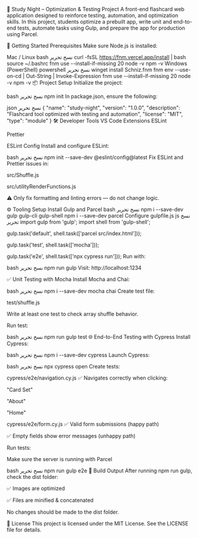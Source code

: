 📘 Study Night – Optimization & Testing Project
A front-end flashcard web application designed to reinforce testing, automation, and optimization skills. In this project, students optimize a prebuilt app, write unit and end-to-end tests, automate tasks using Gulp, and prepare the app for production using Parcel.

🚀 Getting Started
Prerequisites
Make sure Node.js is installed:

Mac / Linux
bash
نسخ
تحرير
curl -fsSL https://fnm.vercel.app/install | bash
source ~/.bashrc
fnm use --install-if-missing 20
node -v
npm -v
Windows (PowerShell)
powershell
نسخ
تحرير
winget install Schniz.fnm
fnm env --use-on-cd | Out-String | Invoke-Expression
fnm use --install-if-missing 20
node -v
npm -v
📦 Project Setup
Initialize the project:

bash
نسخ
تحرير
npm init
In package.json, ensure the following:

json
نسخ
تحرير
{
  "name": "study-night",
  "version": "1.0.0",
  "description": "Flashcard tool optimized with testing and automation",
  "license": "MIT",
  "type": "module"
}
🛠️ Developer Tools
VS Code Extensions
ESLint

Prettier

ESLint Config
Install and configure ESLint:

bash
نسخ
تحرير
npm init --save-dev @eslint/config@latest
Fix ESLint and Prettier issues in:

src/Shuffle.js

src/utilityRenderFunctions.js

⚠️ Only fix formatting and linting errors — do not change logic.

⚙️ Tooling Setup
Install Gulp and Parcel
bash
نسخ
تحرير
npm i --save-dev gulp gulp-cli gulp-shell
npm i --save-dev parcel
Configure gulpfile.js
js
نسخ
تحرير
import gulp from 'gulp';
import shell from 'gulp-shell';

gulp.task('default', shell.task(['parcel src/index.html']));

gulp.task('test', shell.task(['mocha']));

gulp.task('e2e', shell.task(['npx cypress run']));
Run with:

bash
نسخ
تحرير
npm run gulp
Visit: http://localhost:1234

✅ Unit Testing with Mocha
Install Mocha and Chai:

bash
نسخ
تحرير
npm i --save-dev mocha chai
Create test file:

test/shuffle.js

Write at least one test to check array shuffle behavior.

Run test:

bash
نسخ
تحرير
npm run gulp test
🌐 End-to-End Testing with Cypress
Install Cypress:

bash
نسخ
تحرير
npm i --save-dev cypress
Launch Cypress:

bash
نسخ
تحرير
npx cypress open
Create tests:

cypress/e2e/navigation.cy.js
✅ Navigates correctly when clicking:

"Card Set"

"About"

"Home"

cypress/e2e/form.cy.js
✅ Valid form submissions (happy path)

✅ Empty fields show error messages (unhappy path)

Run tests:

Make sure the server is running with Parcel

bash
نسخ
تحرير
npm run gulp e2e
🏁 Build Output
After running npm run gulp, check the dist folder:

✅ Images are optimized

✅ Files are minified & concatenated

No changes should be made to the dist folder.

📄 License
This project is licensed under the MIT License. See the LICENSE file for details.

